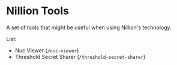 # Nillion Tools

A set of tools that might be useful when using Nillion's technology.

List:

- Nuc Viewer (`/nuc-viewer`)
- Threshold Secret Sharer (`/threshold-secret-sharer`)